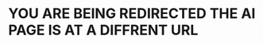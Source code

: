 <!DOCTYPE html>
<html>
  <head>
        <script>
        // This script is a fallback and runs if meta refresh is ignored or delayed.
        // It waits 5 seconds, matching the meta tag.
        window.onload = function() {
            setTimeout(function() {
                window.location.href = "https://www.example.com/new-location";
            }, 5000); // 5000 milliseconds = 5 seconds
        };
    </script>
  </head>
  <body>
    <h1> YOU ARE BEING REDIRECTED THE AI PAGE IS AT A DIFFRENT URL </h1>
  </body>
</html>
